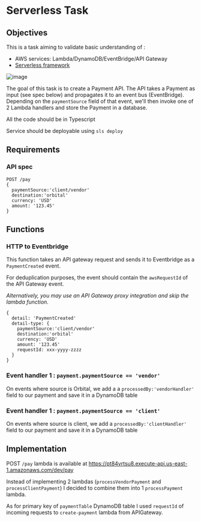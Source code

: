 # Serverless Task

## Objectives
This is a task aiming to validate basic understanding of :
- AWS services: Lambda/DynamoDB/EventBridge/API Gateway
- [Serverless framework](https://www.serverless.com/)

![image](https://user-images.githubusercontent.com/83964075/168245520-a8b70d11-7092-46a7-a685-9d8f57da4b1b.png)

The goal of this task is to create a Payment API. The API takes a Payment as input (see spec below) and propagates it to an event bus (EventBridge).
Depending on the `paymentSource` field of that event, we'll then invoke one of 2 Lambda handlers and store the Payment in a database.

All the code should be in Typescript

Service should be deployable using `sls deploy` 

## Requirements

### API spec

```
POST /pay
{
  paymentSource:'client/vendor'
  destination:'orbital'
  currency: 'USD'
  amount: '123.45'
}
```

## Functions

### HTTP to Eventbridge 

This function takes an API gateway request and sends it to Eventbridge as a `PaymentCreated` event. 

For deduplication purposes, the event should contain the `awsRequestId` of the API Gateway event.

*Alternatively, you may use an API Gateway proxy integration and skip the lambda function.*

```
{
  detail: 'PaymentCreated'
  detail-type: {
    paymentSource:'client/vendor'
    destination:'orbital'
    currency: 'USD'
    amount: '123.45'
    requestId: xxx-yyyy-zzzz
  }
}
```

### Event handler 1 : `payment.paymentSource == 'vendor'`

On events where source is Orbital, we add a  a `processedBy:'vendorHandler'` field to our payment and save it in a DynamoDB table

### Event handler 1 : `payment.paymentSource == 'client'`

On events where source is client, we add a `processedBy:'clientHandler'` field to our payment and save it in a DynamoDB table

## Implementation

POST `/pay` lambda is available at https://pt84vrtsu8.execute-api.us-east-1.amazonaws.com/dev/pay

Instead of implementing 2 lambdas (`processVendorPayment` and `processClientPayment`) I decided to combine them into 1 `processPayment` lambda.

As for primary key of `paymentTable` DynamoDB table I used `requestId` of incoming requests to `create-payment` lambda from APIGateway.
